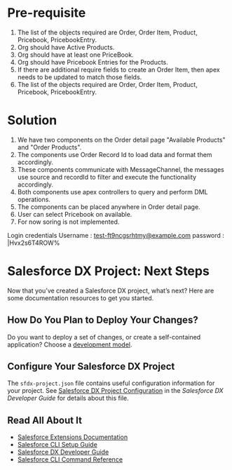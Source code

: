 # Pre-requisite
1) The list of the objects required are Order, Order Item, Product, Pricebook, PricebookEntry.
2) Org should have Active Products.
3) Org should have at least one PriceBook.
4) Org should have Pricebook Entries for the Products.
5) If there are additional require fields to create an Order Item, then apex needs to be updated to match those fields.
6) The list of the objects required are Order, Order Item, Product, Pricebook, PricebookEntry.

# Solution
1) We have two components on the Order detail page "Available Products" and "Order Products".
2) The components use Order Record Id to load data and format them accordingly.
3) These components communicate with MessageChannel, the messages use source and recordId to filter and execute the functionality accordingly.
4) Both components use apex controllers to query and perform DML operations.
5) The components can be placed anywhere in Order detail page. 
6) User can select Pricebook on available.
7) For now soring is not implemented.

Login credentials 
Username : test-ft9ncgsrhtmy@example.com
password : |Hvx2s6T4ROW%




# Salesforce DX Project: Next Steps

Now that you’ve created a Salesforce DX project, what’s next? Here are some documentation resources to get you started.

## How Do You Plan to Deploy Your Changes?

Do you want to deploy a set of changes, or create a self-contained application? Choose a [development model](https://developer.salesforce.com/tools/vscode/en/user-guide/development-models).

## Configure Your Salesforce DX Project

The `sfdx-project.json` file contains useful configuration information for your project. See [Salesforce DX Project Configuration](https://developer.salesforce.com/docs/atlas.en-us.sfdx_dev.meta/sfdx_dev/sfdx_dev_ws_config.htm) in the _Salesforce DX Developer Guide_ for details about this file.

## Read All About It

- [Salesforce Extensions Documentation](https://developer.salesforce.com/tools/vscode/)
- [Salesforce CLI Setup Guide](https://developer.salesforce.com/docs/atlas.en-us.sfdx_setup.meta/sfdx_setup/sfdx_setup_intro.htm)
- [Salesforce DX Developer Guide](https://developer.salesforce.com/docs/atlas.en-us.sfdx_dev.meta/sfdx_dev/sfdx_dev_intro.htm)
- [Salesforce CLI Command Reference](https://developer.salesforce.com/docs/atlas.en-us.sfdx_cli_reference.meta/sfdx_cli_reference/cli_reference.htm)
